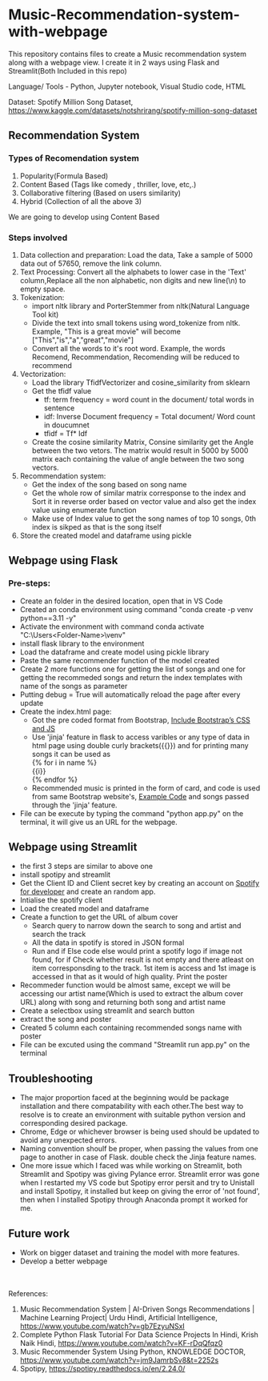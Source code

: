 # Music-Recommendation-system-with-webpage

This repository contains files to create a Music recommendation system along with a webpage view. I create it in 2 ways using Flask and Streamlit(Both Included in this repo)

Language/ Tools - Python, Jupyter notebook, Visual Studio code, HTML

Dataset: Spotify Million Song Dataset, https://www.kaggle.com/datasets/notshrirang/spotify-million-song-dataset

## Recommendation System
### Types of Recomendation system
1. Popularity(Formula Based)
2. Content Based (Tags like comedy , thriller, love, etc,.)
3. Collaborative filtering (Based on users similarity)
4. Hybrid (Collection of all the above 3)</br>

We are going to develop using Content Based
### Steps involved
1. Data collection and preparation: Load the data, Take a sample of 5000 data out of 57650, remove the link column.
2. Text Processing: Convert all the alphabets to lower case in the 'Text' column,Replace all the non alphabetic, non digits and new line(\n) to empty space.
3. Tokenization:
   - import nltk library and PorterStemmer from nltk(Natural Language Tool kit)
   - Divide the text into small tokens using word_tokenize from nltk. Example, "This is a great movie" will become ["This","is","a","great","movie"]
   -  Convert all the words to it's root word. Example, the words Recomend, Recommendation, Recomending will be reduced to recommend
4. Vectorization:
   - Load the library TfidfVectorizer and cosine_similarity from sklearn
   - Get the tfidf value
     - tf: term frequency = word count in the document/ total words in sentence 
     - idf: Inverse Document frequency =  Total document/ Word count in doucumnet
     - tfidf = Tf* Idf
   - Create the cosine similarity Matrix, Consine similarity get the Angle between the two vetors. The matrix would result in 5000 by 5000 matrix each containing the value of angle between the two song vectors.
5. Recommendation system:
   - Get the index of the song based on song name
   - Get the whole row of similar matrix corresponse to the index and Sort it in reverse order based on vector value and also get the index value using enumerate function
   - Make use of Index value to get the song names of top 10 songs, 0th index is sikped as that is the song itself
6. Store the created model and dataframe using pickle

## Webpage using Flask
### Pre-steps:
- Create an folder in the desired location, open that in VS Code
- Created an conda environment using command "conda create -p venv python==3.11 -y"
- Activate the environment with command conda activate "C:\Users<user-name>\<Folder-Name>\venv"
- install flask library to the environment
- Load the dataframe and create model using pickle library
- Paste the same recommender function of the model created
- Create 2 more functions one for getting the list of songs and one for getting the recommeded songs and return the index templates with name of the songs as parameter
- Putting debug = True will automatically reload the page after every update
- Create the index.html page:
  - Got the pre coded format from Bootstrap, [Include Bootstrap’s CSS and JS](https://getbootstrap.com/docs/5.3/getting-started/introduction/)
  - Use 'jinja' feature in flask to access varibles or any type of data in html page using double curly brackets({{}}) and for printing many songs it can be used as<br> {% for i in name %}<br>
            {{i}}</br>
            {% endfor %}
   - Recommended music is printed in the form of card, and code is used from same Bootstrap website's, [Example Code](https://getbootstrap.com/docs/5.3/components/card/) and songs passed through the 'jinja' feature.
- File can be execute by typing the command "python app.py" on the terminal, it will give us an URL for the webpage.
 
## Webpage using Streamlit
- the first 3 steps are similar to above one
- install spotipy and streamlit
- Get the Client ID and Client secret key by creating an account on [Spotify for developer](https://developer.spotify.com/) and create an random app.
- Intialise the spotify client
- Load the created model and dataframe
- Create a function to get the URL of album cover
  - Search query to narrow down the search to song and artist and search the track
  - All the data in spotify is stored in JSON formal
  - Run and if Else code else would print a spotify logo if image not found, for if Check whether result is not empty and there atleast on item corresponsding to the track. 1st item is access and 1st image is accessed in that as it would of high quality. Print the poster
- Recommeder function would be almost same, except we will be accessing our artist name(Which is used to extract the album cover URL) along with song and returning both song and artist name
- Create a selectbox using streamlit and search button
- extract the song and poster
- Created 5 column each containing recommended songs name with poster
- File can be excuted using the command "Streamlit run app.py" on the terminal
## Troubleshooting 
- The major proportion faced at the beginning would be package installation and there compatability with each other.The best way to resolve is to create an environment with suitable python version and corresponding desired package.
- Chrome, Edge or whichever browser is being used should be updated to avoid any unexpected errors.
- Naming convention shoulf be proper, when passing the values from one page to another in case of Flask. double check the Jinja feature names.
- One more issue which I faced was while working on Streamlit, both Streamlit and Spotipy was giving Pylance error. Streamlit error was gone when I restarted my VS code but Spotipy error persit and try to Unistall and install Spotipy, it installed but keep on giving the error of 'not found', then when I installed Spotipy through Anaconda prompt it worked for me.

## Future work
- Work on bigger dataset and training the model with more features.
- Develop a better webpage</br></br></br>

References:
1. Music Recommendation System | AI-Driven Songs Recommendations | Machine Learning Project| Urdu Hindi, Artificial Intelligence, https://www.youtube.com/watch?v=gb7EzyuNSxI
2. Complete Python Flask Tutorial For Data Science Projects In Hindi, Krish Naik Hindi, https://www.youtube.com/watch?v=KF-rDqQfqz0
3. Music Recommender System Using Python, KNOWLEDGE DOCTOR, https://www.youtube.com/watch?v=jm9JamrbSv8&t=2252s
4. Spotipy, https://spotipy.readthedocs.io/en/2.24.0/

